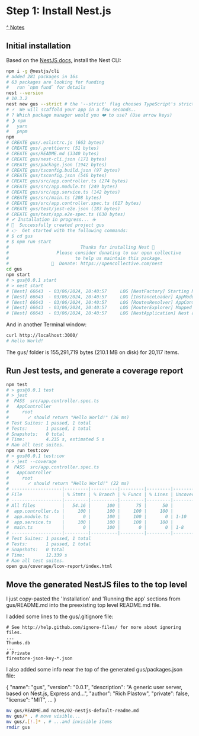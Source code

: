 # Step 1: Install Nest.js

[^ Notes](./00-notes.md)

## Initial installation

Based on the [NestJS docs,](https://docs.nestjs.com/#installation) install the
Nest CLI: 

```bash
npm i -g @nestjs/cli
# added 281 packages in 16s
# 63 packages are looking for funding
#   run `npm fund` for details
nest --version
# 10.3.2
nest new gus --strict # the '--strict' flag chooses TypeScript's stricter feature set
# ⚡  We will scaffold your app in a few seconds..
# ? Which package manager would you ❤️ to use? (Use arrow keys)
# ❯ npm 
#   yarn 
#   pnpm 
npm
# CREATE gus/.eslintrc.js (663 bytes)
# CREATE gus/.prettierrc (51 bytes)
# CREATE gus/README.md (3340 bytes)
# CREATE gus/nest-cli.json (171 bytes)
# CREATE gus/package.json (1942 bytes)
# CREATE gus/tsconfig.build.json (97 bytes)
# CREATE gus/tsconfig.json (546 bytes)
# CREATE gus/src/app.controller.ts (274 bytes)
# CREATE gus/src/app.module.ts (249 bytes)
# CREATE gus/src/app.service.ts (142 bytes)
# CREATE gus/src/main.ts (208 bytes)
# CREATE gus/src/app.controller.spec.ts (617 bytes)
# CREATE gus/test/jest-e2e.json (183 bytes)
# CREATE gus/test/app.e2e-spec.ts (630 bytes)
# ✔ Installation in progress... ☕
# 🚀  Successfully created project gus
# 👉  Get started with the following commands:
# $ cd gus
# $ npm run start
#                           Thanks for installing Nest 🙏
#                  Please consider donating to our open collective
#                         to help us maintain this package.
#                🍷  Donate: https://opencollective.com/nest
cd gus
npm start
# > gus@0.0.1 start
# > nest start
# [Nest] 66643  - 03/06/2024, 20:40:57     LOG [NestFactory] Starting Nest application...
# [Nest] 66643  - 03/06/2024, 20:40:57     LOG [InstanceLoader] AppModule dependencies initialized +21ms
# [Nest] 66643  - 03/06/2024, 20:40:57     LOG [RoutesResolver] AppController {/}: +7ms
# [Nest] 66643  - 03/06/2024, 20:40:57     LOG [RouterExplorer] Mapped {/, GET} route +3ms
# [Nest] 66643  - 03/06/2024, 20:40:57     LOG [NestApplication] Nest application successfully started +6ms
```

And in another Terminal window:

```bash
curl http://localhost:3000/
# Hello World!
```

The gus/ folder is 155,291,719 bytes (210.1 MB on disk) for 20,117 items.

## Run Jest tests, and generate a coverage report

```bash
npm test
# > gus@0.0.1 test
# > jest
#  PASS  src/app.controller.spec.ts
#   AppController
#     root
#       ✓ should return "Hello World!" (36 ms)
# Test Suites: 1 passed, 1 total
# Tests:       1 passed, 1 total
# Snapshots:   0 total
# Time:        4.235 s, estimated 5 s
# Ran all test suites.
npm run test:cov
# > gus@0.0.1 test:cov
# > jest --coverage
#  PASS  src/app.controller.spec.ts
#   AppController
#     root
#       ✓ should return "Hello World!" (22 ms)
# -------------------|---------|----------|---------|---------|-------------------
# File               | % Stmts | % Branch | % Funcs | % Lines | Uncovered Line #s 
# -------------------|---------|----------|---------|---------|-------------------
# All files          |   54.16 |      100 |      75 |      50 |                   
#  app.controller.ts |     100 |      100 |     100 |     100 |                   
#  app.module.ts     |       0 |      100 |     100 |       0 | 1-10              
#  app.service.ts    |     100 |      100 |     100 |     100 |                   
#  main.ts           |       0 |      100 |       0 |       0 | 1-8               
# -------------------|---------|----------|---------|---------|-------------------
# Test Suites: 1 passed, 1 total
# Tests:       1 passed, 1 total
# Snapshots:   0 total
# Time:        12.339 s
# Ran all test suites.
open gus/coverage/lcov-report/index.html
```

## Move the generated NestJS files to the top level

I just copy-pasted the 'Installation' and 'Running the app' sections from
gus/README.md into the preexisting top level README.md file.

I added some lines to the gus/.gitignore file:

```
# See http://help.github.com/ignore-files/ for more about ignoring files.
...
Thumbs.db
...
# Private
firestore-json-key-*.json
```

I also added some info near the top of the generated gus/packages.json file:

{
  "name": "gus",
  "version": "0.0.1",
  "description": "A generic user server, based on Nest.js, Express and...",
  "author": "Rich Plastow",
  "private": false,
  "license": "MIT",
  ...
}

```bash
mv gus/README.md notes/02-nestjs-default-readme.md
mv gus/* . # move visible...
mv gus/.[!.]* . # ...and invisible items
rmdir gus
```
